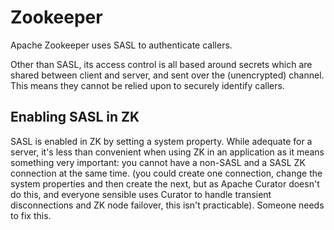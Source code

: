 <!---
  Licensed under the Apache License, Version 2.0 (the "License");
  you may not use this file except in compliance with the License.
  You may obtain a copy of the License at
  
   http://www.apache.org/licenses/LICENSE-2.0
  
  Unless required by applicable law or agreed to in writing, software
  distributed under the License is distributed on an "AS IS" BASIS,
  WITHOUT WARRANTIES OR CONDITIONS OF ANY KIND, either express or implied.
  See the License for the specific language governing permissions and
  limitations under the License. See accompanying LICENSE file.
-->
  
# Zookeeper

Apache Zookeeper uses SASL to authenticate callers. 

Other than SASL, its access control is all based around secrets which are shared between client and server, and sent over the (unencrypted) channel. This means they cannot be relied upon to securely identify callers.

## Enabling SASL in ZK

SASL is enabled in ZK by setting a system property. While adequate for a server, it's less than convenient when using ZK in an application as it means something very important: you cannot have a non-SASL and a SASL ZK connection at the same time. (you could create one connection, change the system properties and then create the next, but as Apache Curator doesn't do this, and everyone sensible uses Curator to handle transient disconnections and ZK node failover, this isn't practicable). Someone needs to fix this.


 